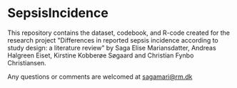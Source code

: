 # SepsisIncidence

This repository contains the dataset, codebook, and R-code created for the research project "Differences in reported sepsis incidence according to study design: a literature review" by Saga Elise Mariansdatter, Andreas Halgreen Eiset, Kirstine Kobberøe Søgaard and Christian Fynbo Christiansen.

Any questions or comments are welcomed at sagamari@rm.dk
